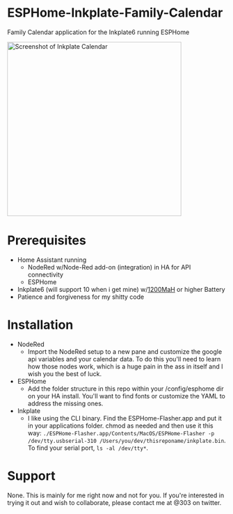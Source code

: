# ESPHome-Inkplate-Family-Calendar
 Family Calendar application for the Inkplate6 running ESPHome
 
 <img alt="Screenshot of Inkplate Calendar" src="https://github.com/jkmaxwell/ESPHome-Inkplate-Family-Calendar/raw/main/README_images/screenshot.png" width="400">
 
# Prerequisites
- Home Assistant running
     - NodeRed w/Node-Red add-on (integration) in HA for API connectivity
     - ESPHome
- Inkplate6 (will support 10 when i get mine) w/[1200MaH](https://www.amazon.com/gp/product/B07BTSPZW8/ref=ppx_yo_dt_b_asin_title_o05_s00?ie=UTF8&psc=1) or higher Battery
- Patience and forgiveness for my shitty code

# Installation
- NodeRed
     - Import the NodeRed setup to a new pane and customize the google api variables and your calendar data. To do this you'll need to learn how those nodes work, which is a huge pain in the ass in itself and I wish you the best of luck.
- ESPHome
     - Add the folder structure in this repo within your /config/esphome dir on your HA install. You'll want to find fonts or customize the YAML to address the missing ones.
- Inkplate
     - I like using the CLI binary. Find the ESPHome-Flasher.app and put it in your applications folder. chmod as needed and then use it this way: `./ESPHome-Flasher.app/Contents/MacOS/ESPHome-Flasher -p /dev/tty.usbserial-310 /Users/you/dev/thisreponame/inkplate.bin`. To find your serial port, `ls -al /dev/tty*`.

# Support
None. This is mainly for me right now and not for you. If you're interested in trying it out and wish to collaborate, please contact me at @303 on twitter.
 
 

